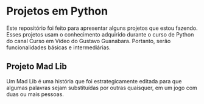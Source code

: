 # Projetos em Python

Este repositório foi feito para apresentar alguns projetos que estou fazendo. Esses projetos usam o conhecimento adquirido durante o curso de Python do canal Curso em Vídeo do Gustavo Guanabara. Portanto, serão funcionalidades básicas e intermediárias.

## Projeto Mad Lib
Um Mad Lib é uma história que foi estrategicamente editada para que algumas palavras sejam substituídas por outras quaisquer, em um jogo com duas ou mais pessoas.
